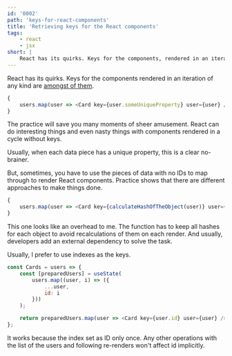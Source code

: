 ```yaml
---
id: '0002'
path: 'keys-for-react-components'
title: 'Retrieving keys for the React components'
tags:
    - react
    - jsx
short: |
    React has its quirks. Keys for the components, rendered in an iteration of any kind, are amongst of them.
---
```


React has its quirks. Keys for the components rendered in an iteration of any kind are [amongst of them](https://reactjs.org/docs/lists-and-keys.html).

```javascript
{
    users.map(user => <Card key={user.someUniqueProperty} user={user} />);
}
```

The practice will save you many moments of sheer amusement. React can do interesting things and even nasty things with components rendered in a cycle without keys.

Usually, when each data piece has a unique property, this is a clear no-brainer.

But, sometimes, you have to use the pieces of data with no IDs to map through to render React components. Practice shows that there are different approaches to make things done.

```javascript
{
    users.map(user => <Card key={calculateHashOfTheObject(user)} user={user} />);
}
```

This one looks like an overhead to me. The function has to keep all hashes for each object to avoid recalculations of them on each render. And usually, developers add an external dependency to solve the task.

Usually, I prefer to use indexes as the keys.

```javascript
const Cards = users => {
    const [preparedUsers] = useState(
        users.map((user, i) => ({
            ...user,
            id: i
        }))
    );

    return preparedUsers.map(user => <Card key={user.id} user={user} />);
};
```

It works because the index set as ID only once. Any other operations with the list of the users and following re-renders won't affect id implicitly.

